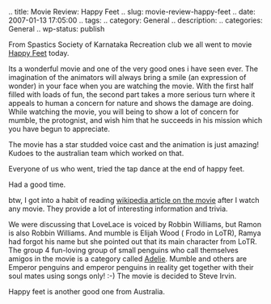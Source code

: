 .. title: Movie Review: Happy Feet
.. slug: movie-review-happy-feet
.. date: 2007-01-13 17:05:00
.. tags: 
.. category: General
.. description: 
.. categories: General
.. wp-status: publish

<html><body><p>From Spastics Society of Karnataka Recreation club we all went to movie <a href="http://www2.warnerbros.com/happyfeet/">Happy Feet</a> today.

Its a wonderful movie and one of the very good ones i have seen ever. The imagination of the animators will always bring a smile (an expression of wonder) in your face when you are watching the movie. With the first half filled with loads of fun, the second part takes a more serious turn where it appeals to human a concern for nature and shows the damage are doing. While watching the movie, you will being to show a lot of concern for mumble, the protognist, and wish him that he succeeds in his mission which you have begun to appreciate.

The movie has a star studded voice cast and the animation is just amazing! Kudoes to the australian team which worked on that. 

Everyone of us who went, tried the tap dance at the end of happy feet.

Had a good time.



btw, I got into a habit of reading <a href="http://en.wikipedia.org/wiki/Happy_Feet">wikipedia article on the movie</a> after I watch any movie. They provide a lot of interesting information and trivia. 

We were discussing that LoveLace is voiced by Robbin Williams, but Ramon is also Robbin Williams. And mumble is Elijah Wood ( Frodo in LoTR), Ramya had forgot his name but she pointed out that its main character from LoTR. The group 4 fun-loving group of small penguins who call themselves amigos in the movie is a category called <a href="http://en.wikipedia.org/wiki/Adelie_Penguin">Adelie</a>. Mumble and others are Emperor penguins and emperor penguins in reality get together with their soul mates using songs only! :-) The movie is decided to Steve Irvin. 

Happy feet is another good one from Australia.</p></body></html>